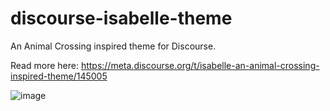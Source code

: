 # discourse-isabelle-theme

An Animal Crossing inspired theme for Discourse. 

Read more here: https://meta.discourse.org/t/isabelle-an-animal-crossing-inspired-theme/145005

![image](https://user-images.githubusercontent.com/1681963/182161249-cc6f4514-b333-42d2-8e37-0c0bf6419e83.png)
